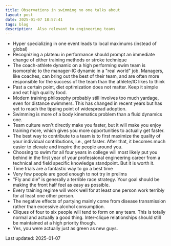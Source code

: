 ```yaml
---
title: Observations in swimming no one talks about
layout: post
date: 2025-01-07 18:57:41
tags: blog
description:  Also relevant to engineering teams
---
```

- Hyper specializing in one event leads to local maximums (instead of global)
- Recognizing a plateau in performance should prompt an immediate change of either training methods or stroke technique
- The coach-athlete dynamic on a high performing swim team is isomorphic to the manager-IC dynamic in a "real world" job. Managers, like coaches, can bring out the best of their team, and are often more responsible for the success of the team than the athlete/IC likes to think
- Past a certain point, diet optimization does not matter. Keep it simple and eat high quality food.
- Modern training philosophy probably still involves too much yardage, even for distance swimmers. This has changed in recent years but has yet to reach the tipping point of widespread adoption.
- Swimming is more of a body kinematics problem than a fluid dynamics one.
- Team culture won't directly make you faster, but it will make you enjoy training more, which gives you more opportunities to actually get faster. 
- The best way to contribute to a team is to first maximize the quality of your individual contributions, i.e., get faster. After that, it becomes much easier to elevate and inspire the people around you.
- Choosing to swim for all four years in college will most likely put you behind in the first year of your professional engineering career from a technical and field specific knowledge standpoint. But it is worth it.
- Time trials are a fantastic way to go a best time
- Very few people are good enough to not try in prelims
- "Fly and die" is generally a terrible race strategy. Your goal should be making the front half feel as easy as possible. 
- Every training regime will work well for at least one person work terribly for at least one other person. 
- The negative effects of partying mainly come from disease transmission rather than excessive alcohol consumption.  
- Cliques of four to six people will tend to form on any team. This is totally normal and actually a good thing. Inter-clique relationships should still be maintained at a high priority though.
- Yes, you were actually just as green as new guys.

Last updated: 2025-01-07